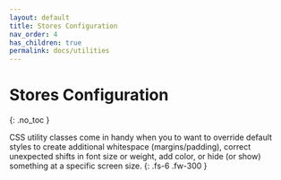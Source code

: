 ```yaml
---
layout: default
title: Stores Configuration
nav_order: 4
has_children: true
permalink: docs/utilities
---
```


# Stores Configuration
{: .no_toc }

CSS utility classes come in handy when you to want to override default styles to create additional whitespace (margins/padding), correct unexpected shifts in font size or weight, add color, or hide (or show) something at a specific screen size.
{: .fs-6 .fw-300 }
